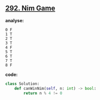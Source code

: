 ## [292. Nim Game](https://leetcode-cn.com/problems/nim-game/)

**analyse:**

```
0 F 
1 T 
2 T 
3 T 
4 F 
5 T 
6 T 
7 T 
8 F
```

**code:**

```python
class Solution:
    def canWinNim(self, n: int) -> bool:
        return n % 4 != 0
```

